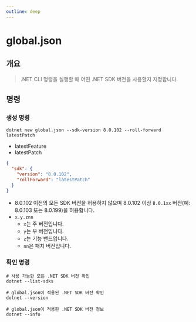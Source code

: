 ```yaml
---
outline: deep
---
```


# global.json

## 개요
>  .NET CLI 명령을 실행할 때 어떤 .NET SDK 버전을 사용할지 지정합니다.

## 명령
### 생성 명령
```shell
dotnet new global.json --sdk-version 8.0.102 --roll-forward latestPatch
```
- latestFeature
- latestPatch

```json
{
  "sdk": {
    "version": "8.0.102",
    "rollForward": "latestPatch"
  }
}
```
- 8.0.102 이전의 모든 SDK 버전을 허용하지 않으며 8.0.102 이상 `8.0.1xx` 버전(예: 8.0.103 또는 8.0.199)을 허용합니다.
- `x.y.znn`
  - `x`는 주 버전입니다.
  - `y`는 부 버전입니다.
  - `z`는 기능 밴드입니다.
  - `nn`은 패치 버전입니다.

### 확인 명령
```shell
# 사용 가능한 모든 .NET SDK 버전 확인
dotnet --list-sdks

# global.json이 적용된 .NET SDK 버전 확인
dotnet --version

# global.json이 적용된 .NET SDK 버전 정보
dotnet --info
```
